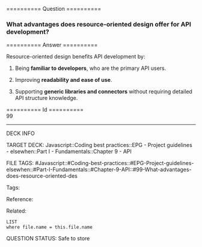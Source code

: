 ========== Question ==========  

### What advantages does resource-oriented design offer for API development?  

========== Answer ==========  

Resource-oriented design benefits API development by:

1. Being **familiar to developers**, who are the primary API users.

2. Improving **readability and ease of use**.

3. Supporting **generic libraries and connectors** without requiring detailed API structure knowledge.

========== Id ==========  
99

---

DECK INFO

TARGET DECK: Javascript::Coding best practices::EPG - Project guidelines - elsewhen::Part I - Fundamentals::Chapter 9 - API

FILE TAGS: #Javascript::#Coding-best-practices::#EPG-Project-guidelines-elsewhen::#Part-I-Fundamentals::#Chapter-9-API::#99-What-advantages-does-resource-oriented-des

Tags:

Reference:

Related:

```dataview
LIST
where file.name = this.file.name
```

QUESTION STATUS: Safe to store
